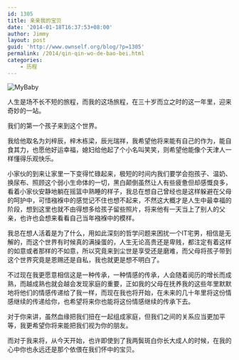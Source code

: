 ```yaml
---
id: 1305
title: 亲亲我的宝贝
date: '2014-01-18T16:37:53+08:00'
author: Jimmy
layout: post
guid: 'http://www.ownself.org/blog/?p=1305'
permalink: /2014/qin-qin-wo-de-bao-bei.html
categories:
    - 历程
---
```


![MyBaby](http://www.ownself.org/blog/wp-content/uploads/2014/01/MyBaby-298x300.png)

人生是场不长不短的旅程，而我的这场旅程，在三十岁而立之时的这一年里，迎来奇妙的一站。

我们的第一个孩子来到这个世界。

我给他取名为刘梓辰，梓木栋梁，辰光瑞祥，我希望他将来能有自己的作为，能自食其力，也愿他好运幸福，媳妇给他起了个小名叫笑笑，则希望他能像个天津人一样懂得乐观快乐。

小家伙的到来让家里一下变得忙碌起来，极短的时间内我们要学会抱孩子、温奶、换尿布、照顾这个弱小生命体的一切，黑白颠倒虽然让人有些疲惫但却感慨良多，看着小家伙安静地躺在摇篮中熟睡的样子，我总在想自己曾经也是这样躲避在父母的呵护中，可惜襁褓中的感觉记不住也想不起来，不然这大概才是人生中最幸福的阶段，想到这里也就不由得想多给孩子留些照片，将来他有一天当上了别人的父亲，也许也会想来看看自己当年襁褓中的模样。

我总在想人活着是为了什么，用如此深刻的哲学问题来困扰一个IT宅男，相信是无解的，而这个世界有时候真的满操蛋的，人生无论高贵还是卑贱，都注定有着这样的如意或者那样的不如意，所以究竟来到尘世是享受还是磨难，而父母将孩子带到这个世界究竟是恩赐还是自私，我也就更是想不明白了。

不过现在我更愿意相信这是一种传承，一种情感的传承，人会随着阅历的增长而成熟，而越成熟也就会越会发现家庭的重要，正如我的父母在抚养我的这些年里默默地将他们的情感传递给了我一样，而现在我也将开始，在未来的几十年里将这份情感继续的传递给你，也希望将来你也能将这份情感继续的传承下去。

对于你来讲，虽然血缘把我们扭在一起组成家庭，但我们之间的关系应当更加平等，我更希望你将来能把我们视为你的朋友。

而对于我来将，从今天开始，也许即使到了我两鬓斑白你长大成人的时候，在我的心中你也永远还是那个依偎在我们怀中的宝贝。